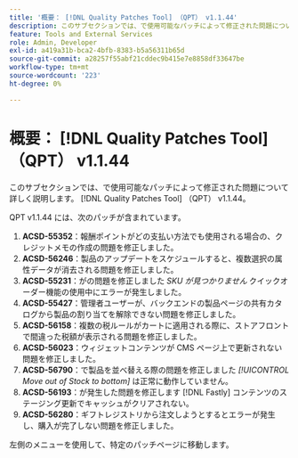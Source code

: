 ```yaml
---
title: '概要： [!DNL Quality Patches Tool] （QPT） v1.1.44'
description: このサブセクションでは、で使用可能なパッチによって修正された問題について詳しく説明します。 [!DNL Quality Patches Tool] （QPT） v1.1.44。
feature: Tools and External Services
role: Admin, Developer
exl-id: a419a31b-bca2-4bfb-8383-b5a56311b65d
source-git-commit: a28257f55abf21cddec9b415e7e8858df33647be
workflow-type: tm+mt
source-wordcount: '223'
ht-degree: 0%

---
```


# 概要： [!DNL Quality Patches Tool] （QPT） v1.1.44

このサブセクションでは、で使用可能なパッチによって修正された問題について詳しく説明します。 [!DNL Quality Patches Tool] （QPT） v1.1.44。

QPT v1.1.44 には、次のパッチが含まれています。

1. **ACSD-55352**：報酬ポイントがどの支払い方法でも使用される場合の、クレジットメモの作成の問題を修正しました。
1. **ACSD-56246**：製品のアップデートをスケジュールすると、複数選択の属性データが消去される問題を修正しました。
1. **ACSD-55231**：がの問題を修正しました *SKU が見つかりません* クイックオーダー機能の使用中にエラーが発生しました。
1. **ACSD-55427**：管理者ユーザーが、バックエンドの製品ページの共有カタログから製品の割り当てを解除できない問題を修正しました。
1. **ACSD-56158**：複数の税ルールがカートに適用される際に、ストアフロントで間違った税額が表示される問題を修正しました。
1. **ACSD-56023**：ウィジェットコンテンツが CMS ページ上で更新されない問題を修正しました。
1. **ACSD-56790**：で製品を並べ替える際の問題を修正しました *[!UICONTROL Move out of Stock to bottom]* は正常に動作していません。
1. **ACSD-56193**：が発生した問題を修正します [!DNL Fastly] コンテンツのステージング更新でキャッシュがクリアされない。
1. **ACSD-56280**：ギフトレジストリから注文しようとするとエラーが発生し、購入が完了しない問題を修正しました。

左側のメニューを使用して、特定のパッチページに移動します。
